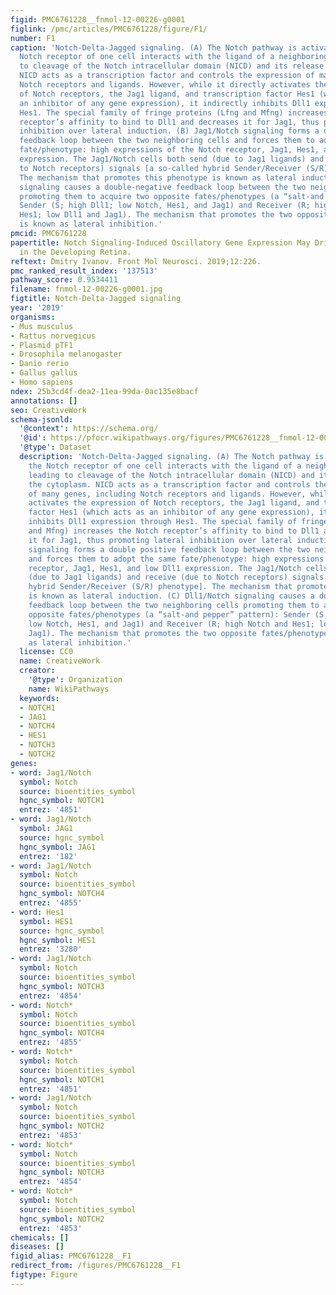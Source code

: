 ```yaml
---
figid: PMC6761228__fnmol-12-00226-g0001
figlink: /pmc/articles/PMC6761228/figure/F1/
number: F1
caption: 'Notch-Delta-Jagged signaling. (A) The Notch pathway is activated when the
  Notch receptor of one cell interacts with the ligand of a neighboring cell leading
  to cleavage of the Notch intracellular domain (NICD) and its release into the cytoplasm.
  NICD acts as a transcription factor and controls the expression of many genes, including
  Notch receptors and ligands. However, while it directly activates the expression
  of Notch receptors, the Jag1 ligand, and transcription factor Hes1 (which acts as
  an inhibitor of any gene expression), it indirectly inhibits Dll1 expression through
  Hes1. The special family of fringe proteins (Lfng and Mfng) increases the Notch
  receptor’s affinity to bind to Dll1 and decreases it for Jag1, thus promoting lateral
  inhibition over lateral induction. (B) Jag1/Notch signaling forms a double positive
  feedback loop between the two neighboring cells and forces them to adopt the same
  fate/phenotype: high expressions of the Notch receptor, Jag1, Hes1, and low Dll1
  expression. The Jag1/Notch cells both send (due to Jag1 ligands) and receive (due
  to Notch receptors) signals [a so-called hybrid Sender/Receiver (S/R) phenotype].
  The mechanism that promotes this phenotype is known as lateral induction. (C) Dll1/Notch
  signaling causes a double-negative feedback loop between the two neighboring cells
  promoting them to acquire two opposite fates/phenotypes (a “salt-and pepper” pattern):
  Sender (S; high Dll1; low Notch, Hes1, and Jag1) and Receiver (R; high Notch and
  Hes1; low Dll1 and Jag1). The mechanism that promotes the two opposite fates/phenotypes
  is known as lateral inhibition.'
pmcid: PMC6761228
papertitle: Notch Signaling-Induced Oscillatory Gene Expression May Drive Neurogenesis
  in the Developing Retina.
reftext: Dmitry Ivanov. Front Mol Neurosci. 2019;12:226.
pmc_ranked_result_index: '137513'
pathway_score: 0.9534411
filename: fnmol-12-00226-g0001.jpg
figtitle: Notch-Delta-Jagged signaling
year: '2019'
organisms:
- Mus musculus
- Rattus norvegicus
- Plasmid pTF1
- Drosophila melanogaster
- Danio rerio
- Gallus gallus
- Homo sapiens
ndex: 25b3cd4f-dea2-11ea-99da-0ac135e8bacf
annotations: []
seo: CreativeWork
schema-jsonld:
  '@context': https://schema.org/
  '@id': https://pfocr.wikipathways.org/figures/PMC6761228__fnmol-12-00226-g0001.html
  '@type': Dataset
  description: 'Notch-Delta-Jagged signaling. (A) The Notch pathway is activated when
    the Notch receptor of one cell interacts with the ligand of a neighboring cell
    leading to cleavage of the Notch intracellular domain (NICD) and its release into
    the cytoplasm. NICD acts as a transcription factor and controls the expression
    of many genes, including Notch receptors and ligands. However, while it directly
    activates the expression of Notch receptors, the Jag1 ligand, and transcription
    factor Hes1 (which acts as an inhibitor of any gene expression), it indirectly
    inhibits Dll1 expression through Hes1. The special family of fringe proteins (Lfng
    and Mfng) increases the Notch receptor’s affinity to bind to Dll1 and decreases
    it for Jag1, thus promoting lateral inhibition over lateral induction. (B) Jag1/Notch
    signaling forms a double positive feedback loop between the two neighboring cells
    and forces them to adopt the same fate/phenotype: high expressions of the Notch
    receptor, Jag1, Hes1, and low Dll1 expression. The Jag1/Notch cells both send
    (due to Jag1 ligands) and receive (due to Notch receptors) signals [a so-called
    hybrid Sender/Receiver (S/R) phenotype]. The mechanism that promotes this phenotype
    is known as lateral induction. (C) Dll1/Notch signaling causes a double-negative
    feedback loop between the two neighboring cells promoting them to acquire two
    opposite fates/phenotypes (a “salt-and pepper” pattern): Sender (S; high Dll1;
    low Notch, Hes1, and Jag1) and Receiver (R; high Notch and Hes1; low Dll1 and
    Jag1). The mechanism that promotes the two opposite fates/phenotypes is known
    as lateral inhibition.'
  license: CC0
  name: CreativeWork
  creator:
    '@type': Organization
    name: WikiPathways
  keywords:
  - NOTCH1
  - JAG1
  - NOTCH4
  - HES1
  - NOTCH3
  - NOTCH2
genes:
- word: Jag1/Notch
  symbol: Notch
  source: bioentities_symbol
  hgnc_symbol: NOTCH1
  entrez: '4851'
- word: Jag1/Notch
  symbol: JAG1
  source: hgnc_symbol
  hgnc_symbol: JAG1
  entrez: '182'
- word: Jag1/Notch
  symbol: Notch
  source: bioentities_symbol
  hgnc_symbol: NOTCH4
  entrez: '4855'
- word: Hes1
  symbol: HES1
  source: hgnc_symbol
  hgnc_symbol: HES1
  entrez: '3280'
- word: Jag1/Notch
  symbol: Notch
  source: bioentities_symbol
  hgnc_symbol: NOTCH3
  entrez: '4854'
- word: Notch*
  symbol: Notch
  source: bioentities_symbol
  hgnc_symbol: NOTCH4
  entrez: '4855'
- word: Notch*
  symbol: Notch
  source: bioentities_symbol
  hgnc_symbol: NOTCH1
  entrez: '4851'
- word: Jag1/Notch
  symbol: Notch
  source: bioentities_symbol
  hgnc_symbol: NOTCH2
  entrez: '4853'
- word: Notch*
  symbol: Notch
  source: bioentities_symbol
  hgnc_symbol: NOTCH3
  entrez: '4854'
- word: Notch*
  symbol: Notch
  source: bioentities_symbol
  hgnc_symbol: NOTCH2
  entrez: '4853'
chemicals: []
diseases: []
figid_alias: PMC6761228__F1
redirect_from: /figures/PMC6761228__F1
figtype: Figure
---
```

